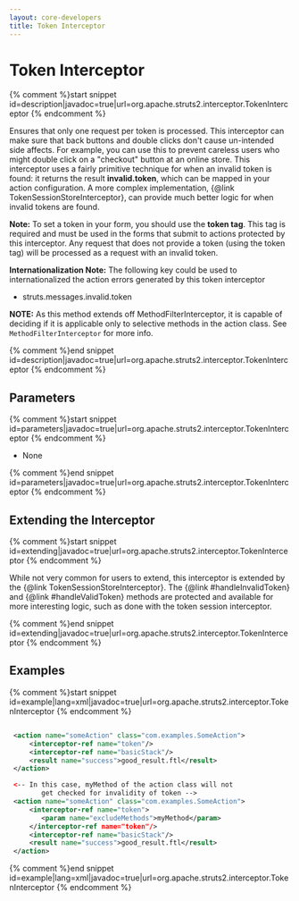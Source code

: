 ```yaml
---
layout: core-developers
title: Token Interceptor
---
```


# Token Interceptor



{% comment %}start snippet id=description|javadoc=true|url=org.apache.struts2.interceptor.TokenInterceptor {% endcomment %}
<p> <p>
 Ensures that only one request per token is processed. This interceptor can make sure that back buttons and double
 clicks don't cause un-intended side affects. For example, you can use this to prevent careless users who might double
 click on a "checkout" button at an online store. This interceptor uses a fairly primitive technique for when an
 invalid token is found: it returns the result <b>invalid.token</b>, which can be mapped in your action configuration.
 A more complex implementation, {@link TokenSessionStoreInterceptor}, can provide much better logic for when invalid
 tokens are found.
 </p>

 <p>
 <b>Note:</b> To set a token in your form, you should use the <b>token tag</b>. This tag is required and must be used
 in the forms that submit to actions protected by this interceptor. Any request that does not provide a token (using
 the token tag) will be processed as a request with an invalid token.
 </p>

 <p>
 <b>Internationalization Note:</b> The following key could be used to internationalized the action errors generated
 by this token interceptor
 </p>

 <ul>
    <li>struts.messages.invalid.token</li>
 </ul>

 <p>
 <b>NOTE:</b> As this method extends off MethodFilterInterceptor, it is capable of
 deciding if it is applicable only to selective methods in the action class. See
 <code>MethodFilterInterceptor</code> for more info.
 </p>

</p>
{% comment %}end snippet id=description|javadoc=true|url=org.apache.struts2.interceptor.TokenInterceptor {% endcomment %}

## Parameters



{% comment %}start snippet id=parameters|javadoc=true|url=org.apache.struts2.interceptor.TokenInterceptor {% endcomment %}
<p>
 <ul>

 <li>None</li>

 </ul>

</p>
{% comment %}end snippet id=parameters|javadoc=true|url=org.apache.struts2.interceptor.TokenInterceptor {% endcomment %}

## Extending the Interceptor



{% comment %}start snippet id=extending|javadoc=true|url=org.apache.struts2.interceptor.TokenInterceptor {% endcomment %}
<p> <p>
 While not very common for users to extend, this interceptor is extended by the {@link TokenSessionStoreInterceptor}.
 The {@link #handleInvalidToken}  and {@link #handleValidToken} methods are protected and available for more
 interesting logic, such as done with the token session interceptor.
 </p>
</p>
{% comment %}end snippet id=extending|javadoc=true|url=org.apache.struts2.interceptor.TokenInterceptor {% endcomment %}

## Examples



{% comment %}start snippet id=example|lang=xml|javadoc=true|url=org.apache.struts2.interceptor.TokenInterceptor {% endcomment %}

```xml

 <action name="someAction" class="com.examples.SomeAction">
     <interceptor-ref name="token"/>
     <interceptor-ref name="basicStack"/>
     <result name="success">good_result.ftl</result>
 </action>

 <-- In this case, myMethod of the action class will not
        get checked for invalidity of token -->
 <action name="someAction" class="com.examples.SomeAction">
     <interceptor-ref name="token">
        <param name="excludeMethods">myMethod</param>
     </interceptor-ref name="token"/>
     <interceptor-ref name="basicStack"/>
     <result name="success">good_result.ftl</result>
 </action>


```

{% comment %}end snippet id=example|lang=xml|javadoc=true|url=org.apache.struts2.interceptor.TokenInterceptor {% endcomment %}

